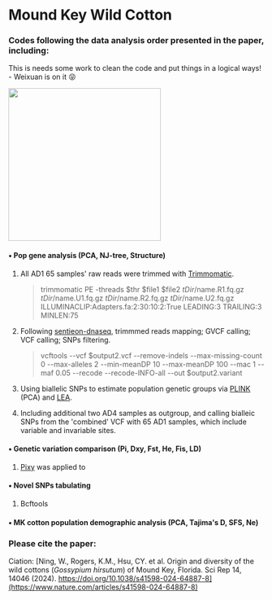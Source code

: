 # Mound Key Wild Cotton

### Codes following the data analysis order presented in the paper, including:

This is needs some work to clean the code and put things in a logical ways! - Weixuan is on it   😝

<img src="https://github.com/Wendellab/MoundKeyCottons/blob/main/Supplymentary/IMG_3837.JPG" width="300" />

####  ▪️ Pop gene analysis (PCA, NJ-tree, Structure)
1. All AD1 65 samples' raw reads were trimmed with [Trimmomatic](https://github.com/usadellab/Trimmomatic.git).
   > trimmomatic PE -threads $thr $file1 $file2 $tDir/$name.R1.fq.gz $tDir/$name.U1.fq.gz $tDir/$name.R2.fq.gz $tDir/$name.U2.fq.gz ILLUMINACLIP:Adapters.fa:2:30:10:2:True LEADING:3 TRAILING:3 MINLEN:75

3. Following [sentieon-dnaseq](https://github.com/Sentieon/sentieon-dnaseq.git), trimmmed reads mapping; GVCF calling; VCF calling; SNPs filtering.
   > vcftools --vcf $output2.vcf --remove-indels --max-missing-count 0 --max-alleles 2 --min-meanDP 10 --max-meanDP 100 --mac 1 --maf 0.05 --recode --recode-INFO-all --out $output2.variant

4. Using biallelic SNPs to estimate population genetic groups via [PLINK](https://www.cog-genomics.org/plink/) (PCA) and [LEA](https://bioconductor.org/packages/release/bioc/html/LEA.html).
5. Including additional two AD4 samples as outgroup, and calling bialleic SNPs from the 'combined' VCF with 65 AD1 samples, which include variable and invariable sites.

####  ▪️ Genetic variation comparison (Pi, Dxy, Fst, He, Fis, LD)
1. [Pixy](https://github.com/ksamuk/pixy.git) was applied to 


####  ▪️ Novel SNPs tabulating
1. Bcftools

####  ▪️ MK cotton population demographic analysis (PCA, Tajima's D, SFS, Ne)


### Please cite the paper: 

Ciation: [Ning, W., Rogers, K.M., Hsu, CY. et al. Origin and diversity of the wild cottons (*Gossypium hirsutum*) of Mound Key, Florida. Sci Rep 14, 14046 (2024). https://doi.org/10.1038/s41598-024-64887-8](https://www.nature.com/articles/s41598-024-64887-8)

